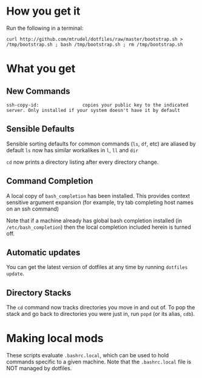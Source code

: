 # How you get it

Run the following in a terminal:

    curl http://github.com/mtrudel/dotfiles/raw/master/bootstrap.sh > /tmp/bootstrap.sh ; bash /tmp/bootstrap.sh ; rm /tmp/bootstrap.sh

# What you get

## New Commands

    ssh-copy-id:				copies your public key to the indicated server. Only installed if your system doesn't have it by default

## Sensible Defaults

Sensible sorting defaults for common commands (`ls`, `df`, etc) are aliased by default
`ls` now has similar workalikes in `l`, `ll` and `dir`

`cd` now prints a directory listing after every directory change. 

## Command Completion

A local copy of `bash_completion` has been installed. This provides context sensitive argument expansion (for example, try tab completing host names on an ssh command)

Note that if a machine already has global bash completion installed (in `/etc/bash_completion`) then the local completion included herein is turned off.

## Automatic updates

You can get the latest version of dotfiles at any time by running `dotfiles update`. 

## Directory Stacks

The `cd` command now tracks directories you move in and out of. To pop the stack and go back to directories you were just in, run `popd` (or its alias, `cdb`). 

# Making local mods
These scripts evaluate `.bashrc.local`, which can be used to hold commands 
specific to a given machine. Note that the `.bashrc.local` file is NOT managed
by dotfiles.
